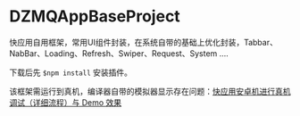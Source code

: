 # DZMQAppBaseProject

快应用自用框架，常用UI组件封装，在系统自带的基础上优化封装，Tabbar、NabBar、Loading、Refresh、Swiper、Request、System ....

下载后先 `$npm install` 安装插件。

该框架需运行到真机，编译器自带的模拟器显示存在问题：[快应用安卓机进行真机调试（详细流程）与 Demo 效果](https://blog.csdn.net/zz00008888/article/details/126746533)
